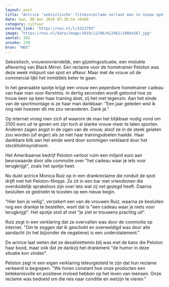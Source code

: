 ```yaml
---
layout: post
title: "Actrice 'seksistische' fitnessreclame verlaat man in nieuw spotje"
date: Sun, 08 Dec 2019 07:30:54 +0100
category: cultuur
externe_link: "https://nos.nl/l/2313793"
image: "https://nos.nl/data/image/2019/12/08/612462/1008x567.jpg"
aantal: 382
unieke: 239
bron: "NOS"
---
```


<p>Seksistisch, vrouwonvriendelijk, een gijzelingssituatie, een mislukte aflevering van Black Mirror. Een reclame voor de hometrainer Peloton was deze week mikpunt van spot en afkeur. Maar met de vrouw uit de commercial lijkt het inmiddels beter te gaan.</p>
<p>In het gewraakte spotje krijgt een vrouw een peperdure hometrainer cadeau van haar man voor Kerstmis. In dertig seconden wordt getoond hoe ze trouw keer op keer haar training doet, zij het met tegenzin. Aan het einde van de sportmontage is ze haar man dankbaar: "Een jaar geleden wist ik nog niet hoezeer dit me zou veranderen. Dank je."</p>
<p>Op internet vroeg men zich af waarom de man het blijkbaar nodig vond om 2100 euro uit te geven om zijn toch al slanke vrouw meer te laten sporten. Anderen zagen angst in de ogen van de vrouw, alsof ze in de steek gelaten zou worden (of erger) als ze niet haar trainingsdoelen haalde. Haar dankbare blik aan het einde werd door sommigen verklaard door het stockholmsyndroom.</p>
<p>Het Amerikaanse bedrijf Peloton verloor ruim een miljard euro aan beurswaarde door alle commotie over "het cadeau waar je iets voor terugkrijgt", zoals het spotje heet.</p>
<p>Nu duikt actrice Monica Ruiz op in een drankreclame die ronduit de spot drijft met het Peloton-filmpje. Ze zit in een bar met vriendinnen die overduidelijk sprakeloos zijn over iets wat zij net gezegd heeft. Daarna besluiten ze gedrieën te toosten op een nieuw begin.</p>
<p>"Hier ben je veilig", verzekert een van de vrouwen Ruiz, waarna ze besluiten nog een drankje te bestellen, want dat is "een cadeau waar je niets voor terugkrijgt". Het spotje sluit af met "je ziet er trouwens prachtig uit".</p>
<p>Ruiz zegt in een verklaring dat ze overvallen was door de commotie op internet. "Om te zeggen dat ik geschokt en overweldigd was door alle aandacht (in het bijzonder de negatieve) is een understatement."</p>
<p>De actrice laat weten dat ze desalniettemin blij was met de kans die Peloton haar bood, maar ook dat ze dankzij het drankmerk "de humor in deze situatie kon vinden".</p>
<p>Peloton zegt in een eigen verklaring teleurgesteld te zijn dat hun reclame verkeerd is begrepen. "We horen constant hoe onze producten een betekenisvolle en positieve invloed hebben op het leven van mensen. Onze reclame was bedoeld om die reis naar conditie en welzijn te vieren."</p>

